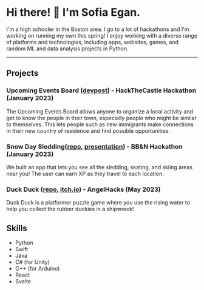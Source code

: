 # Hi there! 👋 I'm Sofia Egan.

I'm a high schooler in the Boston area. I go to a lot of hackathons and I'm working on running my own this spring! I enjoy working with a diverse range of platforms and technologies, including apps, websites, games, and random ML and data analysis projects in Python.

---

## Projects

### Upcoming Events Board ([devpost](https://devpost.com/software/upcoming-events-board)) - HackTheCastle Hackathon (January 2023)
The Upcoming Events Board allows anyone to organize a local activity and get to know the people in their town, especially people who might be similar to themselves. This lets people such as new immigrants make connections in their new country of residence and find possible opportunities.

### Snow Day Sledding([repo](https://github.com/EerierGosling/Snow-Day-Sledding), [presentation](https://docs.google.com/presentation/d/1acBdPOdk9REWFreQ4EXicJParBPiaYJC-Tnyn3GmBP0/edit?usp=sharing)) - BB&N Hackathon (January 2023)
We built an app that lets you see all the sledding, skating, and skiing areas near you! The user can earn XP as they travel to each location.

### Duck Duck ([repo](https://github.com/EerierGosling/Duck-Duck), [itch.io](https://eeriergosling.itch.io/duckduck)) - AngelHacks (May 2023)
Duck Duck is a platformer puzzle game where you use the rising water to help you collect the rubber duckies in a shipwreck!


## Skills
- Python
- Swift
- Java
- C# (for Unity)
- C++ (for Arduino)
- React
- Svelte

